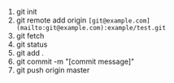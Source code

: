 1. git init
2. git remote add origin `[git@example.com](mailto:git@example.com):example/test.git`
3. git fetch
4. git status
5. git add .
6. git commit -m "[commit message]"
7. git push origin master
